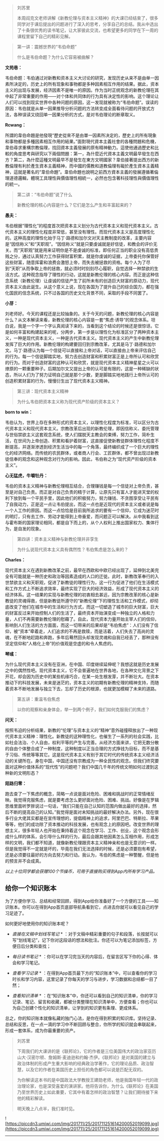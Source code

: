 > 刘苏里
> 
> 本周阎克文老师讲解《新教伦理与资本主义精神》的大课已经结束了，很多同学对于课后提出的问题进行了深入的思考，分享自己的总结。我从中选出了十条很优秀的读书笔记，让大家彼此交流，也希望更多的同学在下一周的课程里留下自己的精彩见解。

> 第一讲：震撼世界的“韦伯命题”
> 
> 什么是韦伯命题？为什么它容易被曲解？

 **文苑巷：**

韦伯命题：韦伯通过对新教和资本主义大讨论的研究，发现历史从来不是由单一因素所决定的，历史上的所有现象和事物都是多种因素相互作用的结果。据此，资本主义的出现与发展，经济因素不是唯一的原因。作为当时正统观念的新教伦理在其中起了非常重要的作用——对个体和共同体的行为具有决定性的影响。这个理论让人们可以找到现实世界中各种问题的原因，这一发现就被称为“韦伯命题”。误读的原因：韦伯就是从单一因果推导分析问题的方法转变成全面看待问题的开放式方法，各种误读又绕回单一因果分析的方式，是对韦伯理论的断章取义。

 **Rcwang：**

所謂的韋伯命題是他發現“歷史從來不是由單一因素所决定的，歷史上的所有現象和事物都是多種因素相互作用的結果。”面對現代資本主義社會的各種問題和危機，韋伯尋求重構宗教倫理，找回資本主義發展的原有精神動力。這使他通過歷史和比較的角度思考與研究以下兩個問題：第一，為什麼近代資本主義文明最早發生在西方？第二，為什麼這種文明最早不是發生在東方文明國家？韋伯接著提出西方的新教倫理有利於產生資本主義精神，而中國的儒教和道教倫理有礙於產生資本主義精神，這就是著名的“韋伯命題”。韋伯命題也說明之前西方資本主義的發展遵循著倫理道德邏輯，體現工具理性與價值理性相統一，必然也包含著科技理性與價值理性的統一。

> 第二讲：“韦伯命题”说了什么
> 
> 新教伦理的核心内容是什么？它们是怎么产生和丰富起来的？

 **愚夫：**

韦伯根据“理性化”的程度首次把资本主义划分为古代资本主义和现代资本主义。古代资本主义的理性化程度非常低，甚至没有理性。而现代资本主义是高度理性化的。这种高度的理性化始于马丁·路德和加尔文对天主教制度的改革，主要内容是“因信称义”和“天职观”。“因信称义”就是只要虔诚就是好信徒，和教会的评价无关。而“天职观”就是用来证明你是不是虔诚的标准，即任何正当的职业没有高低贵贱之分，通过认真努力工作获得财富积累，就是你虔诚的证据，上帝委托你保管好这些财富，随意挥霍和浪费会激怒上帝，而失去被拯救的资格。每个人为了尽到“天职”从而争取上帝的拯救，就必须时时刻刻尽心履职，自觉选择一种禁欲的生活方式。这种观念指导了理性的行动，这就是新教伦理的核心内容。而正是这种信念系统（新教伦理）让虔诚的信徒产生了前所未有的创造巨大财富的原动力，现代资本主义由此诞生。从这个意义上说，现在各国为了提升自己的综合国力，都在强化国民的信念系统，只不过各国的历史文化背景不同，采取的手段不同罢了。

 **小芽：**

刘老师好。今天的课程还是比较抽象的。关于今天的问题，新教伦理的核心内容是什么？从文本解读来看，新教伦理的核心内容是一套“焦虑·诱导”的观念体系。坦白说，我是一个字一个字认真阅读下来的，当看到这个结论的时候还是很惊讶。它是如何丰富和构建起来的呢，分两步，第一步是以理性化为标准区分了两种资本主义，一种是现代资本主义，一种是古代资本主义。现代资本主义的产生中新教伦理发挥了巨大的作用。新教伦理的构建要回归到宗教改革，尤其是马丁·路德和加尔文。马丁·路德认为每一个信徒可以直接和上帝对话，可以直接由上帝来评估自己的行为。每一个信徒脚踏实地，努力去创造财富和积累财富正是上帝所认可和欣赏的行为。而对于创造财富的这种认可和欣赏，就是现代资本主义精神星星之火可以燎原的一颗重要种子。后期加尔文又提出上帝的认可是有限的，这是一种稀缺的状态，所以人们为了努力证明自己就是那个少数，更是脚踏实地地践行上帝所认可的创造积累财富的行为，慢慢衍生出了现代资本主义精神。

> 第三讲：现代资本主义精神
> 
> 为什么韦伯把资本主义称为现代资产阶级的资本主义？

 **born to win：**

韦伯认为，世界上存在多种形式的资本主义，以理性化程度为标准，可以区分为古代资本主义和现代资本主义。宗教改革后出现的新教伦理，即因信称义、委托管理与世俗禁欲主义这套观念系统，使人们摆脱天主教会的束缚，努力工作，简朴生活，在世间为上帝创造、积累和看护着财富，这直接促使新教徒群体理性化程度不断提高，并逐渐渗透到经济生活当中的每一个角落，最终编织成了一个巨大的理性化的经济网络。而传统的农民群体，或者商人行会、工匠群体，都不曾出现过新教徒信奉的观念和这种观念对行为的影响。因此，韦伯称之为“现代资产阶级的资本主义”。

 **心无猛虎，牛嚼牡丹：**

韦伯的资本主义精神与新教伦理相互结合，合理赚钱是每一个信徒对上帝负责，甚至是对自己负责。而正是对自己负责的精于计算，让原先只有富人才能进天堂的权利下放到每一个平民手里，因此他们的积极努力，努力赚钱、不贪图享受让平民有了自我动力，正是这一点让韦伯提出，而这一点也是近现代的资本主义或者说是每一个人工作的原因。而这一点恰恰是目前我所追求的要有一个信仰，它成为迷茫时的明灯，只有去工作、劳动才能得到上帝垂爱，而问题正可以解决。从中我看到这与霍布斯的国家理论相同，都是自下而上的，从个人权利上推出国家权力、集体行为，是自发的现象。

> 第四讲：资本主义精神与新教伦理并非孪生
> 
> 为什么说现代资本主义具有偶然性？韦伯焦虑是怎么来的？

 **Charles：**

现代资本主义在遇到新教改革之前，最早在西欧和中欧已经出现了，延伸到北美完全有可能就是一种历史和政治等因素造成的人口的迁徙。此时，新教改革奉行的入世禁欲主义和天职观，促进了新教徒的理性行为，这一行为促进了他们在生活模式和工作方式上不断追求效率，最终实现了巨大的经济效益，形成了现代资本主义的经济体系。这一结果的实现与新教伦理的初衷相去甚远，因为宗教改革的核心是新教徒的灵魂得救，但是新教徒所遵守的“新教伦理”下的理性生活和工作模式，却彻底改变了他们在城市中的生活和行为方式，而这一切塑造了城市的巨大财富，巨大的财富反过来开始控制人们的生活了，最终资本开始演变成一种独立的人格和力量，人们不再需要新教伦理的慰藉了。自此，现代资本力量开始主宰人们的信仰，影响到人们生活的方方面面，而这一切带来的后果却是“韦伯焦虑”：人们没有了信仰，被“资本”牵着走，人们追求的不再是救赎，而是活着，人们失去了高尚的灵魂，在不断地赶路和奔跑，多年后蓦然回头却发现灵魂和自我已经丢了，那种没有坚定信仰和“人格化上帝”的价值观是空虚的和令人焦虑的。

 **琴彧：**

为什么现代资本主义没有在亚洲，在中国、印度继续延伸呢？我想这就是历史发展之中的偶然性吧。现代资本主义，它不会普遍地在世界各地，在各种文化背景之下开花，却会因为历史中的某些机缘巧合，在某一处生根发芽，并不断壮大。在资本推动下的科技发展，未来是迷茫的，资本主义的初期有新教伦理的精神支持，而随着资本不断地发展与独立下去，忘却了历史的根源，也就更加模糊了未来的道路。

> 第五讲：重温韦伯焦虑
> 
> 以你的观察和亲身体会，举一到两个例子，我们如何克服我们的焦虑？

 **问天：**

按照韦迫的分析结果，新教的“伦理”与资本主义的“精神”意外碰撞释放出了一种现代资本主义精神：理性化。新教徒的这种理性化，也催生了一系列的社会实践，比如社会法治、个人自由，权利平等的产生与完善。从经济方面来讲，它把无数分散的自由个体整合成了一种制度，这种制度以正当合理的方式挣钱为目标，而不是基于习俗、传统等等其它。这是现代资本主义有别于其它时代的传统资本主义经济活动的关键所在。身在中国，中国还没有宗教成为一种全民性的观念。但我们终究要面对这种价值体系的“现代性”的问题吧？我们中国几千年的传统文明如何过渡到这种新的文明形态？

 **陌路归零：**

跑去查了一下焦虑的概念，简略一点说是面对危险、困难和挑战时的正常情绪反映。我觉得克服焦虑，就是要考虑怎么更好面对危险、困难、挑战。好像是在罗辑思维里面听罗胖说过一句话，“我们只能在自己认知的范围内做出最好的选择，然后不断的提高自己的认知。”我觉得是面对未知挑战的最好解决办法。另外，现在很多行业大佬其实都是在宣传理想的，提倡精神上的追求，阿里巴巴、特斯拉、苹果等等，他们的成功除了资本推动的科技发展，也有观念上的原因吧。改变世界的理想主义，很多年轻人也开始在秉持着这个观念在学习、工作、创业，这个观念会形成什么样的体系，会引导什么样的行为，最后会跟其他因素怎么互相作用，形成怎样的文明，我们都不知道，就像新教伦理跟资本主义精神亲和也是无意识的一样。但是我觉得不一定就是坏的，毕竟在我们无法选择的时候，还是必须要抱有希望，还是必须要往最好的方向去努力和行动。我认为，韦伯的焦虑是一种警醒，但是他的预言并不会成真。

 *以上十位同学都会获赠100个节操币，可用于直接购买得到App内所有学习产品。*

## 给你一个知识账本

为了方便你学习、总结和经常回顾，得到App给你准备好了一个方便的工具——知识账本。你可以在得到App首页底部导航条看到它，点进去你就可以看见自己的学习足迹了。

如何更好地使用你的知识账本呢？

* *直接在文稿中划线写笔记* * ：对于文稿中精彩重要的句子和段落，长按就可以写“划线笔记”，记下你对这段话的想法和批注。你还可以为笔记添加标签，方便日后分类和查找；

* *每日读书笔记* * ：你可以在学习完当天的内容后，在留言区写下你的心得、体会和学习笔记。

* *查看学习记录* * ：在得到App首页最下方的“知识账本”中，可以查看你的学习时长和学习内容，这里记录了你每天的学习与进步，学习数据和总结都一目了然；

* *查看知识清单* * ：在“知识账本”中，你还可以看到自己的知识清单，你的学习记录、笔记、留言和收藏，都被分类整理在知识清单中，方便查看；你也可以为自己创建个性化的知识清单，让学到的知识更有条理、更成体系。

总之，你的知识账本就像私藏的独门心法，是你在得到积累的知识库。坚持记录、总结和反思，在一点一滴的学习中不断回顾与整合，你所学的知识就会串联起来，形成一套体系，成为你最重要的资产。

> 刘苏里
> 
> 下周我们的大课讲的是《联邦论》，它的作者是三位美国伟大的政治家亚历山大·汉密尔顿、詹姆斯·麦迪逊和约翰·杰伊。《联邦论》是对美国的建立与政治体制的形成产生重大影响的经典政治学著作，它的理论品质、政治智慧，以及它的作者在美国历史上担任的角色都可以说是匹配无双的。
> 
> 为你解读这本书的是中国政法大学教授王建勋老师，他是我国年轻一代的政治理论家，也是深受喜爱的演讲家。他将告诉你，为什么《联邦论》在美国乃至世界历史上如此重要，它其中有着怎样的政治智慧？让我们期待接下来他的精彩解读。
> 
> 明天晚上八点半，我们准时见。

![https://piccdn3.umiwi.com/img/201711/25/201711251614200052019099.jpg](https://piccdn3.umiwi.com/img/201711/25/201711251614200052019099.jpg)

---
